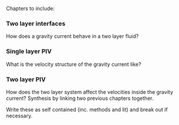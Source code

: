 Chapters to include:

### Two layer interfaces

How does a gravity current behave in a two layer fluid?


### Single layer PIV

What is the velocity structure of the gravity current like?


### Two layer PIV

How does the two layer system affect the velocities inside the
gravity current? Synthesis by linking two previous chapters
together.



Write these as self contained (inc. methods and lit) and break out
if necessary.
